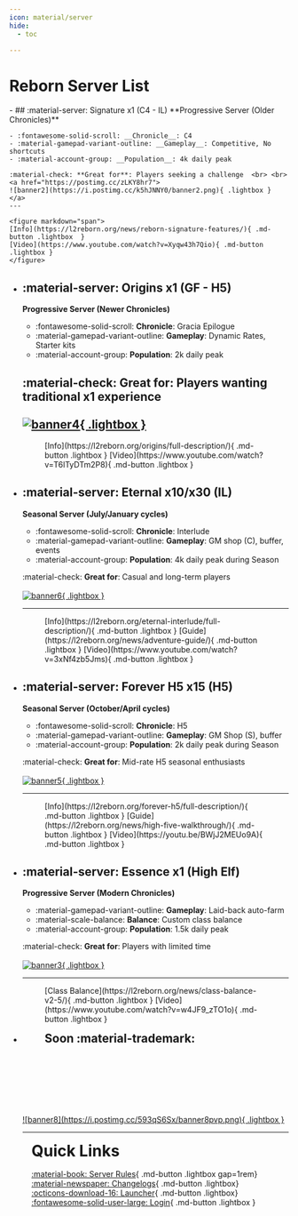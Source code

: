 ```yaml
---
icon: material/server
hide:
  - toc

---
```


<style>
.md-button {
    margin: 0.1rem;
}
</style>

# Reborn Server List

<div class="grid cards" markdown>
- ## :material-server: Signature x1 (C4 - IL)
    **Progressive Server (Older Chronicles)**

    - :fontawesome-solid-scroll: __Chronicle__: C4
    - :material-gamepad-variant-outline: __Gameplay__: Competitive, No shortcuts
    - :material-account-group: __Population__: 4k daily peak

    :material-check: **Great for**: Players seeking a challenge  <br> <br>
    <a href="https://postimg.cc/zLKY8hr7">
    ![banner2](https://i.postimg.cc/k5hJNNY0/banner2.png){ .lightbox }
    </a>
    ---

    <figure markdown="span">
    [Info](https://l2reborn.org/news/reborn-signature-features/){ .md-button .lightbox  }
    [Video](https://www.youtube.com/watch?v=Xyqw43h7Qio){ .md-button .lightbox }
    </figure>


- ## :material-server: Origins x1 (GF - H5)

    **Progressive Server (Newer Chronicles)**

    - :fontawesome-solid-scroll: __Chronicle__: Gracia Epilogue
    - :material-gamepad-variant-outline: __Gameplay__: Dynamic Rates, Starter kits
    - :material-account-group: __Population__: 2k daily peak 

    :material-check: **Great for**: Players wanting traditional x1 experience <br> <br>
    <a href="https://postimg.cc/QVTDqvPw">
    ![banner4](https://i.postimg.cc/y6fN7HT1/banner4.png){ .lightbox }
    </a>
    ---

    <figure markdown="span">
    [Info](https://l2reborn.org/origins/full-description/){ .md-button .lightbox } 
    [Video](https://www.youtube.com/watch?v=T6lTyDTm2P8){ .md-button .lightbox }
    </figure>


- ## :material-server: Eternal x10/x30 (IL)
    **Seasonal Server (July/January cycles)**

    - :fontawesome-solid-scroll: __Chronicle__: Interlude
    - :material-gamepad-variant-outline: __Gameplay__: GM shop (C), buffer, events  
    - :material-account-group: __Population__: 4k daily peak during Season


    :material-check: **Great for**: Casual and long-term players <br> <br>
    <a href="https://postimg.cc/HVjTyVm0">
    ![banner6](https://i.postimg.cc/4NQyj9F0/banner6.png){ .lightbox }
    </a>

    ---

    <figure markdown="span">
    [Info](https://l2reborn.org/eternal-interlude/full-description/){ .md-button .lightbox }
    [Guide](https://l2reborn.org/news/adventure-guide/){ .md-button .lightbox }
    [Video](https://www.youtube.com/watch?v=3xNf4zb5Jms){ .md-button .lightbox }
    </figure>


- ## :material-server: Forever H5 x15 (H5)
    **Seasonal Server (October/April cycles)**

    - :fontawesome-solid-scroll: __Chronicle__: H5
    - :material-gamepad-variant-outline: __Gameplay__: GM Shop (S), buffer
    - :material-account-group: __Population__: 2k daily peak during Season
    
    :material-check: **Great for**: Mid-rate H5 seasonal enthusiasts <br> <br>
    <a href="https://postimg.cc/s1QnGr8Q">
    ![banner5](https://i.postimg.cc/bYL4MY9T/banner7.png){ .lightbox }
    </a>

    ---

    <figure markdown="span">
    [Info](https://l2reborn.org/forever-h5/full-description/){ .md-button .lightbox }
    [Guide](https://l2reborn.org/news/high-five-walkthrough/){ .md-button .lightbox }
    [Video](https://youtu.be/BWjJ2MEUo9A){ .md-button .lightbox }
    </figure>



- ## :material-server: Essence x1 (High Elf)
    **Progressive Server (Modern Chronicles)**

    - :material-gamepad-variant-outline: __Gameplay__: Laid-back auto-farm  
    - :material-scale-balance: __Balance__: Custom class balance  
    - :material-account-group: __Population__: 1.5k daily peak 

    :material-check: **Great for**: Players with limited time  <br> <br>
    <a href="https://postimg.cc/wRcBvPYW">
    ![banner3](https://i.postimg.cc/br4S6cCj/banner3.png){ .lightbox }
    </a>

    ---

    <figure markdown="span">
    [Class Balance](https://l2reborn.org/news/class-balance-v2-5/){ .md-button .lightbox }
    [Video](https://www.youtube.com/watch?v=w4JF9_zTO1o){ .md-button .lightbox }

    
    </figure>

- <figure markdown="span">
    <h2 style="padding: 0; margin: 0 0 9px 0;">Soon :material-trademark:</h2> <br> <br> <br> <br> <br> <br>
    </figure>
    <a href="https://postimg.cc/MXnQWZL4">
    ![banner8](https://i.postimg.cc/593qS6Sx/banner8pvp.png){ .lightbox }
    </a>
    <hr>
</div>



<figure markdown="span">
<h1 style="padding: 0px; margin: 1rem 0;">Quick Links</h1>

[:material-book: Server Rules](https://l2reborn.org/server-rules/){ .md-button  .lightbox gap=1rem}
[:material-newspaper: Changelogs](https://l2reborn.org/latest-news/){ .md-button  .lightbox}
[:octicons-download-16: Launcher](https://l2reborn.org/installer){ .md-button .lightbox}
[:fontawesome-solid-user-large: Login](https://l2reborn.org/signin/){ .md-button  .lightbox }

</figure>
